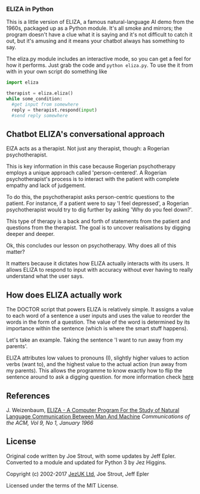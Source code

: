 ### ELIZA in Python

This is a little version of ELIZA, a famous natural-language AI demo from the 1960s,
packaged up as a Python module.  It's all smoke and mirrors; the program doesn't
have a clue what it is saying and it's not difficult to catch it out, but it's amusing
and it means your chatbot always has something to say.

The eliza.py module includes an interactive mode, so you can get a feel for how it performs. Just grab the code
and `python eliza.py`.  To use the it from with in your own script do something like

``` python
import eliza

therapist = eliza.eliza()
while some_condition:
  #get input from somewhere
  reply = therapist.respond(input)
  #send reply somewhere
```
## Chatbot ELIZA's conversational approach
EIZA acts as a therapist. Not just any therapist, though: a Rogerian psychotherapist.

This is key information in this case because Rogerian psychotherapy employs a unique approach called 'person-centered'. A Rogerian psychotherapist's process is to interact with the patient with complete empathy and lack of judgement.

To do this, the psychotherapist asks person-centric questions to the patient. For instance, if a patient were to say 'I feel depressed', a Rogerian psychotherapist would try to dig further by asking 'Why do you feel down?'.

This type of therapy is a back and forth of statements from the patient and questions from the therapist. The goal is to uncover realisations by digging deeper and deeper.

Ok, this concludes our lesson on psychotherapy. Why does all of this matter?

It matters because it dictates how ELIZA actually interacts with its users. It allows ELIZA to respond to input with accuracy without ever having to really understand what the user says.

## How does ELIZA actually work

The DOCTOR script that powers ELIZA is relatively simple. It assigns a value to each word of a sentence a user inputs and uses the value to reorder the words in the form of a question. The value of the word is determined by its importance within the sentence (which is where the smart stuff happens).

Let's take an example. Taking the sentence 'I want to run away from my parents'.

ELIZA attributes low values to pronouns (I), slightly higher values to action verbs (want to), and the highest value to the actual action (run away from my parents). This allows the programme to know exactly how to flip the sentence around to ask a digging question.
for more information check [here](https://blog.ubisend.com/discover-chatbots/chatbot-eliza)


## References
J. Weizenbaum, [ELIZA - A Computer Program For the Study of Natural Language Communication Between Man And Machine](http://www.cse.buffalo.edu/~rapaport/572/S02/weizenbaum.eliza.1966.pdf) _Communications of the ACM, Vol 9, No 1, January 1966_

## License

Original code written by Joe Strout, with some updates by Jeff Epler.  Converted to a module and updated for Python 3 by Jez Higgins.

Copyright (c) 2002-2017 [JezUK Ltd](http://www.jezuk.co.uk), Joe Strout, Jeff Epler

Licensed under the terms of the MIT License.
